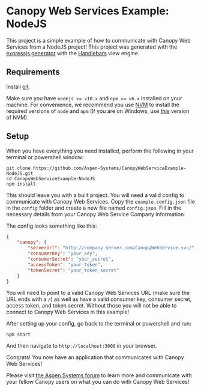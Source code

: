# Canopy Web Services Example: NodeJS

This project is a simple example of how to communicate with Canopy Web Services from a NodeJS project! This project was generated with the [expressjs generator](https://expressjs.com/en/starter/generator.html) with the [Handlebars](https://handlebarsjs.com/) view engine.

## Requirements

Install [git](https://git-scm.com/).

Make sure you have `nodejs >= v10.x` and `npm >= v6.x` installed on your machine. For convenience, we recommend you use [NVM](https://github.com/creationix/nvm) to install the required versions of `node` and `npm` (If you are on Windows, use [this](https://github.com/coreybutler/nvm-windows) version of NVM).

## Setup

When you have everything you need installed, perform the following in your terminal or powershell window:

```
git clone https://github.com/Aspen-Systems/CanopyWebServiceExample-NodeJS.git
cd CanopyWebServiceExample-NodeJS
npm install
```

This should leave you with a built project. You will need a valid config to communicate with Canopy Web Services. Copy the `example.config.json` file in the `config` folder and create a new file named `config.json`. Fill in the necessary details from your Canopy Web Service Company information.

The config looks something like this:

```json
{
    "canopy": {
        "serverUrl": "http://company.server.com/CanopyWebService.svc/",
        "consumerKey": "your_key",
        "consumerSecret": "your_secret",
        "accessToken": "your_token",
        "tokenSecret": "your_token_secret"
    }
}
```

You will need to point to a valid Canopy Web Services URL (make sure the URL ends with a `/`) as well as have a valid consumer key, consumer secret, access token, and token secret. Without those you will not be able to connect to Canopy Web Services in this example!

After setting up your config, go back to the terminal or powershell and run:

`npm start`  

And then navigate to `http://localhost:3000` in your browser.

Congrats! You now have an application that communicates with Canopy Web Services!

Please visit [the Aspen Systems forum](https://aspen.forumflash.com/login/) to learn more and communicate with your fellow Canopy users on what you can do with Canopy Web Services!

